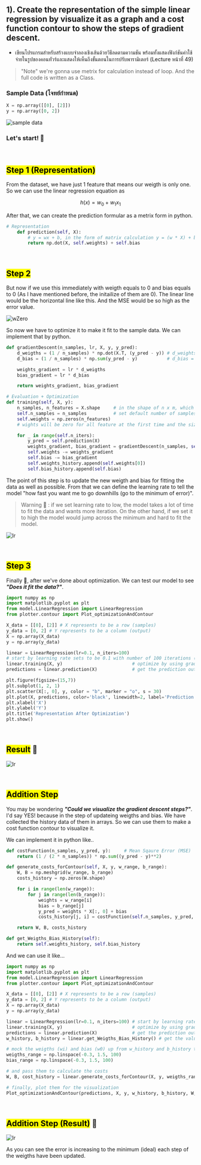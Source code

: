## 1). Create the representation of the simple linear regression by visualize it as a graph and a cost function contour to show the steps of gradient descent.

- เขียนโปรแกรมสำหรับสร้างแบบจำลองเชิงเส้นด้วยวิธีลดตามความชัน พร้อมทั้งแสดงฟังก์ชันค่าใช้จ่ายในรูปของคอนทัวร์และแสดงให้เห็นถึงขั้นตอนในการปรับพารามิเตอร์ (Lecture หน้าที่ 49)

> "Note" we're gonna use metrix for calculation instead of loop. And the full code is written as a Class.

### Sample Data (โจทย์กำหนด)

```python
X = np.array([[0], [2]])
y = np.array([0, 2])
```

![sample data](../assets/sample_data.jpeg)
</br>

### Let's start! 🚀

</br>

## <mark>Step 1 (Representation)</mark>

From the dataset, we have just 1 feature that means our weigth is only one. So we can use the linear regression equation as

```math
h(x) = w_0 + w_1 x_1
```

After that, we can create the prediction formular as a metrix form in python.

```python
# Representation
    def prediction(self, X):
        # y = wx + b, in the form of matrix calculation y = (w * X) + b
        return np.dot(X, self.weights) + self.bias
```

</br>

## <mark>Step 2</mark>

But now if we use this immediately with weigth equals to 0 and bias equals to 0 (As I have mentioned before, the initailize of them are 0). The linear line would be the horizontal line like this. And the MSE would be so high as the error value.

![wZero](../assets/wZero.png)
</br>

So now we have to optimize it to make it fit to the sample data. We can implement that by python.

```python
def gradientDescent(n_samples, lr, X, y, y_pred):
    d_weigths = (1 / n_samples) * np.dot(X.T, (y_pred - y)) # d_weights = 1 / n * ∑(y_prediction - y_actual) *  X
    d_bias = (1 / n_samples) * np.sum(y_pred - y)           # d_bias = 1 / n * ∑(y_prediction - y_actual)

    weights_gradient = lr * d_weigths
    bias_gradient = lr * d_bias

    return weights_gradient, bias_gradient
```

```python
# Evaluation + Optimization
def training(self, X, y):
    n_samples, n_features = X.shape     # in the shape of n x m, which means n is number of samples and m means number of features
    self.n_samples = n_samples          # set default number of samples
    self.weights = np.zeros(n_features)
    # wights will be zero for all feature at the first time and the size of array depends on the total of features

    for _ in range(self.n_iters):
        y_pred = self.prediction(X)
        weights_gradient, bias_gradient = gradientDescent(n_samples, self.lr, X, y, y_pred)
        self.weights -= weights_gradient
        self.bias -= bias_gradient
        self.weights_history.append(self.weights[0])
        self.bias_history.append(self.bias)
```

The point of this step is to update the new weigth and bias for fitting the data as well as possible. From that we can define the learning rate to tell the model "how fast you want me to go downhills (go to the minimum of error)".

> Warning 🚨 : if we set learning rate to low, the model takes a lot of time to fit the data and wants more iteration. On the other hand, if we set it to high the model would jump across the minimum and hard to fit the model.

![lr](../assets/lr.jpeg)
</br>

</br>

## <mark>Step 3</mark>

Finally 🎉, after we've done about optimization. We can test our model to see **_"Does it fit the data?"_**.

```python
import numpy as np
import matplotlib.pyplot as plt
from model.LinearRegression import LinearRegression
from plotter.contour import Plot_optimizationAndContour

X_data = [[0], [2]] # X represents to be a row (samples)
y_data = [0, 2] # Y represents to be a column (output)
X = np.array(X_data)
y = np.array(y_data)

linear = LinearRegression(lr=0.1, n_iters=100)
# start by learning rate sets to be 0.1 with number of 100 iterations (less data => high lr)
linear.training(X, y)                          # optimize by using gradient descent
predictions = linear.prediction(X)             # get the prediction output after optimization

plt.figure(figsize=(15,7))
plt.subplot(1, 2, 1)
plt.scatter(X[:, 0], y, color = "b", marker = "o", s = 30)
plt.plot(X, predictions, color='black', linewidth=2, label='Prediction')
plt.xlabel('X')
plt.ylabel('Y')
plt.title('Representation After Optimization')
plt.show()

```

</br>

## <mark>Result</mark> 🎯

![lr](../assets/representation.png)
</br>

</br>

## <mark>Addition Step</mark>

You may be wondering **_"Could we visualize the gradient descent steps?"_**. I'd say YES! because in the step of updateing weigths and bias. We have collected the history data of them in arrays. So we can use them to make a cost function contour to visualize it.

We can implement it in python like..

```python
def costFunction(n_samples, y_pred, y):     # Mean Sqaure Error (MSE)
    return (1 / (2 * n_samples)) * np.sum((y_pred - y)**2)

def generate_costs_forContour(self, X, y, w_range, b_range):
    W, B = np.meshgrid(w_range, b_range)
    costs_history = np.zeros(W.shape)

    for i in range(len(w_range)):
        for j in range(len(b_range)):
            weights = w_range[i]
            bias = b_range[j]
            y_pred = weights * X[:, 0] + bias
            costs_history[j, i] = costFunction(self.n_samples, y_pred, y)

    return W, B, costs_history

def get_Weigths_Bias_History(self):
    return self.weights_history, self.bias_history
```

And we can use it like...

```python
import numpy as np
import matplotlib.pyplot as plt
from model.LinearRegression import LinearRegression
from plotter.contour import Plot_optimizationAndContour

X_data = [[0], [2]] # X represents to be a row (samples)
y_data = [0, 2] # Y represents to be a column (output)
X = np.array(X_data)
y = np.array(y_data)

linear = LinearRegression(lr=0.1, n_iters=100) # start by learning rate sets to be 0.1 with number of 100 iterations (less data => high lr)
linear.training(X, y)                          # optimize by using gradient descent
predictions = linear.prediction(X)             # get the prediction output after optimization
w_history, b_history = linear.get_Weigths_Bias_History() # get the value history for visualizing with contour

# mock the weigths (wi) and bias (w0) up from w_history and b_history to draw the contour
weigths_range = np.linspace(-0.3, 1.5, 100)
bias_range = np.linspace(-0.3, 1.5, 100)

# and pass them to calculate the costs
W, B, cost_history = linear.generate_costs_forContour(X, y, weigths_range, bias_range)

# finally, plot them for the visualization
Plot_optimizationAndContour(predictions, X, y, w_history, b_history, W, B, cost_history)
```

</br>

## <mark>Addition Step (Result)</mark> 🕺

![lr](../assets/contour.png)
</br>

As you can see the error is increasing to the minimum (ideal) each step of the weigths have been updated.

##
